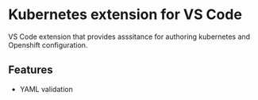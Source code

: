 # Kubernetes extension for VS Code
VS Code extension that provides asssitance for authoring kubernetes 
and Openshift configuration.

## Features 
* YAML validation
